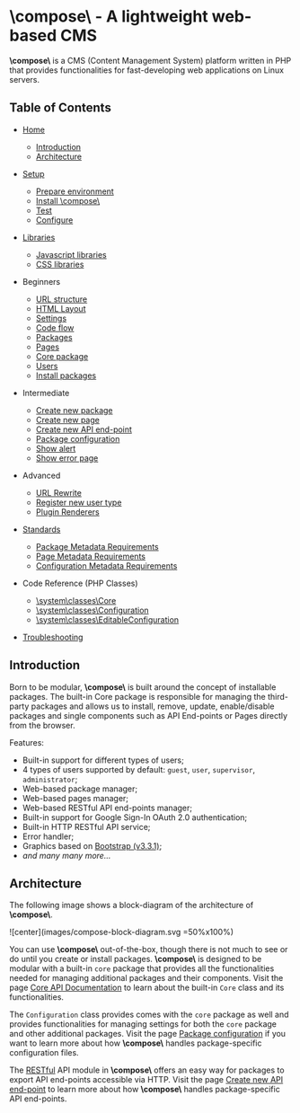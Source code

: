# **\\compose\\**  -  A lightweight web-based CMS

**\\compose\\** is a CMS (Content Management System) platform written in PHP that
provides functionalities for fast-developing web applications on Linux servers.


## Table of Contents

- [Home](index)
    - [Introduction](#introduction)
    - [Architecture](#architecture)

- [Setup](setup)
    - [Prepare environment](setup#prepare-environment)
    - [Install \\compose\\](setup#install-compose)
    - [Test](setup#test)
    - [Configure](setup#configure)

- [Libraries](libraries)
    - [Javascript libraries](libraries#javascript-libraries)
    - [CSS libraries](libraries#css-libraries)

- Beginners
    - [URL structure](url-structure)
    - [HTML Layout](html-layout)
    - [Settings](settings)
    - [Code flow](FAKELINK#code-flow)
    - [Packages](packages)
    - [Pages](FAKELINK#pages)
    - [Core package](FAKELINK#core-package)
    - [Users](FAKELINK#users)
    - [Install packages](FAKELINK#install-packages)

- Intermediate
    - [Create new package](FAKELINK#create-new-package)
    - [Create new page](FAKELINK#create-new-page)
    - [Create new API end-point](FAKELINK#create-new-api-end-point)
    - [Package configuration](FAKELINK#package-configuration)
    - [Show alert](FAKELINK#show-alert)
    - [Show error page](FAKELINK#show-error-page)

- Advanced
    - [URL Rewrite](url-rewrite)
    - [Register new user type](FAKELINK#register-new-user-type)
    - [Plugin Renderers](FAKELINK#plugin-renderers)

- [Standards](standards)
    - [Package Metadata Requirements](standards#package-metadata-requirements)
    - [Page Metadata Requirements](standards#page-metadata-requirements)
    - [Configuration Metadata Requirements](standards#configuration-metadata-requirements)

- Code Reference (PHP Classes)
    - [\system\classes\Core](classsystem_1_1classes_1_1_core)
    - [\system\classes\Configuration](classsystem_1_1classes_1_1_configuration)
    - [\system\classes\EditableConfiguration](classsystem_1_1classes_1_1_editable_configuration)

- [Troubleshooting](troubleshooting)


## Introduction

Born to be modular, **\\compose\\** is built around the concept of installable
packages. The built-in Core package is responsible for managing the
third-party packages and allows us to install, remove, update, enable/disable
packages and single components such as API End-points or Pages directly from
the browser.

<!-- REF to Bootstrap v3.3.1 -->
Features:
- Built-in support for different types of users;
- 4 types of users supported by default: `guest`, `user`, `supervisor`, `administrator`;
- Web-based package manager;
- Web-based pages manager;
- Web-based RESTful API end-points manager;
- Built-in support for Google Sign-In OAuth 2.0 authentication;
- Built-in HTTP RESTful API service;
- Error handler;
- Graphics based on [Bootstrap (v3.3.1)](https://getbootstrap.com/docs/3.3/getting-started/);
- *and many many more...*


## Architecture

The following image shows a block-diagram of the architecture of **\\compose\\**.

![center](images/compose-block-diagram.svg =50%x100%)

You can use **\\compose\\** out-of-the-box, though there is not much to see or
do until you create or install packages. **\\compose\\** is designed to be
modular with a built-in `core` package that provides all the functionalities needed for
managing additional packages and their components. Visit the page
[Core API Documentation](FAKELINK#core-api-documentation) to learn about the built-in `Core`
class and its functionalities.

The `Configuration` class provides comes with the `core` package as well and provides
functionalities for managing settings for both the `core` package and other
additional packages. Visit the page [Package configuration](FAKELINK#package-configuration)
if you want to learn more about how **\\compose\\** handles package-specific
configuration files.

The [RESTful](https://restfulapi.net/) API module in **\\compose\\** offers an easy
way for packages to export API end-points accessible via HTTP.
Visit the page [Create new API end-point](FAKELINK#create-new-api-end-point) to learn more about
how **\\compose\\** handles package-specific API end-points.
